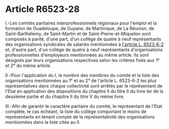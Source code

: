 # Article R6523-28

I.-Les comités paritaires interprofessionnels régionaux pour l'emploi et la formation de Guadeloupe, de Guyane, de Martinique, de La Réunion, de Saint-Barthélemy, de Saint-Martin et de Saint-Pierre-et-Miquelon sont composés à parité, d'une part, d'un collège de quatre à neuf représentants des organisations syndicales de salariés mentionnées à [l'article L. 6523-6-2][1] et, d'autre part, d'un collège de quatre à neuf représentants d'organisations professionnelles d'employeurs mentionnées au même article. Ils sont désignés par leurs organisations respectives selon les critères fixés aux 1° et 2° du même article. 

II.-Pour l'application du I, le nombre des membres du comité et la liste des organisations mentionnées au 1° et au 2° de l'article L. 6523-6-2 les plus représentatives dans chaque collectivité sont arrêtés par le représentant de l'Etat en application des dispositions du chapitre II du titre II du livre Ier de la deuxième partie et du chapitre II du titre V du même livre. 

III.-Afin de garantir le caractère paritaire du comité, le représentant de l'Etat complète, le cas échéant, la liste du collège comportant le moins de représentants en tenant compte de la représentativité des organisations mentionnées dans la liste citée au II.

 [1]: /affichCodeArticle.do?cidTexte=LEGITEXT000006072050&idArticle=LEGIARTI000028689218&dateTexte=&categorieLien=cid